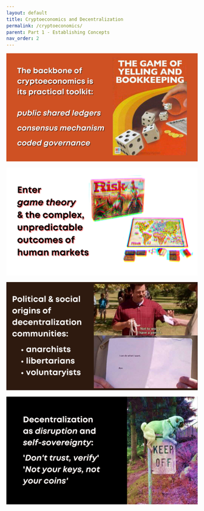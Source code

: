 ```yaml
---
layout: default
title: Cryptoeconomics and Decentralization
permalink: /cryptoeconomics/
parent: Part 1 - Establishing Concepts
nav_order: 2
---
```


![Cryptoeconomics 1](figures/crypto-1.png)

![Cryptoeconomics 2](figures/crypto-2.png)

![Cryptoeconomics 3](figures/crypto-3.png)

![Cryptoeconomics 4](figures/crypto-4.png)